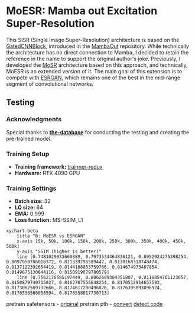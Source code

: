 # MoESR: Mamba out Excitation Super-Resolution
This SISR (Single Image Super-Resolution) architecture is based on the [GatedCNNBlock](https://github.com/yuweihao/MambaOut/blob/main/models/mambaout.py#L119), introduced in the [MambaOut](https://github.com/yuweihao/MambaOut) repository. While technically the architecture has no direct connection to Mamba, I decided to retain the reference in the name to support the original author's joke. Previously, I developed the [MoSR](https://github.com/umzi2/MoSR) architecture based on this approach, and technically, MoESR is an extended version of it. The main goal of this extension is to compete with [ESRGAN](https://github.com/xinntao/ESRGAN), which remains one of the best in the mid-range segment of convolutional networks.
## Testing

### Acknowledgments  
Special thanks to **[the-database](https://github.com/the-database)** for conducting the testing and creating the pre-trained model.

### Training Setup  
- **Training framework:** [trainner-redux](https://github.com/the-database/traiNNer-redux)
- **Hardware:** RTX 4090 GPU  

### Training Settings  
- **Batch size:** 32  
- **LQ size:** 64  
- **EMA:** 0.999  
- **Loss function:** MS-SSIM_L1  

```mermaid
xychart-beta
    title "B: MoESR vs ESRGAN"
    x-axis [5k, 50k, 100k, 150k, 200k, 250k, 300k, 350k, 400k, 450k, 500k]
    y-axis "SSIM (higher is better)"
    line [0.7481029033660889, 0.7973534464836121, 0.8052924275398254, 0.8097050786018372, 0.811339795589447, 0.8130168318748474, 0.8137122392654419, 0.8144168853759766, 0.814674973487854, 0.8149675130844116, 0.8150919079780579]
    line [0.7562176585197449, 0.8062689304351807, 0.8118854761123657, 0.8150879740715027, 0.8162787556648254, 0.8170512914657593, 0.8173067569732666, 0.8174617290496826, 0.8176395893096924, 0.8176536560058594, 0.8176558017730713]

```
pretrain safetensors - [original](https://github.com/the-database/traiNNer-redux/releases/download/pretrained-models/4x_DF2K_MoESR_500k.safetensors)
pretrain pth - [convert](https://drive.google.com/drive/u/1/folders/1DSTvXoAM0qV6cF7QUoKth2Yd8h0oBKsz)
[detect code](https://github.com/rewaifu/resselt/blob/main/resselt/archs/moesr/__init__.py#L9)
